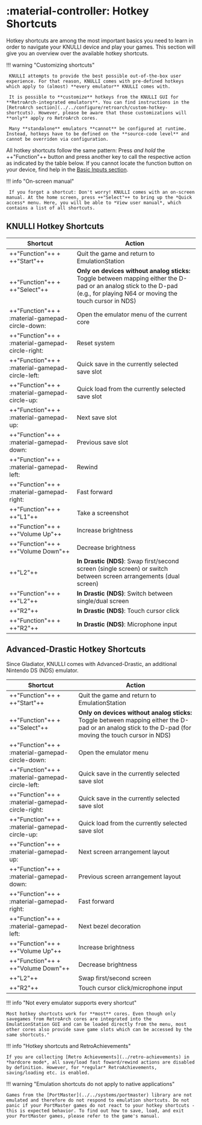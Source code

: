 # :material-controller: Hotkey Shortcuts

Hotkey shortcuts are among the most important basics you need to learn in order to navigate your KNULLI device and play your games. This section will give you an overview over the available hotkey shortcuts.

!!! warning "Customizing shortcuts"

     KNULLI attempts to provide the best possible out-of-the-box user experience. For that reason, KNULLI comes with pre-defined hotkeys which apply to (almost) **every emulator** KNULLI comes with.
     
     It is possible to **customize** hotkeys from the KNULLI GUI for **RetroArch-integrated emulators**. You can find instructions in the [RetroArch section](../../configure/retroarch/custom-hotkey-shortcuts). However, please be aware that those customizations will **only** apply ro RetroArch cores.
     
     Many **standalone** emulators **cannot** be configured at runtime. Instead, hotkeys have to be defined on the **source-code level** and cannot be overriden via configuration.

All hotkey shortcuts follow the same pattern: Press *and hold* the ++"Function"++ button and press another key to call the respective action as indicated by the table below. If you cannot locate the function button on your device, find help in the [Basic Inputs section](../basic-inputs).

!!! info "On-screen manual"

     If you forgot a shortcut: Don't worry! KNULLI comes with an on-screen manual. At the home screen, press ++"Select"++ to bring up the *Quick access* menu. Here, you will be able to *View user manual*, which contains a list of all shortcuts.

## KNULLI Hotkey Shortcuts

| Shortcut                                         | Action                                           |
| ------------------------------------------------ | ------------------------------------------------ |
| ++"Function"++ + ++"Start"++                     | Quit the game and return to EmulationStation     |
| ++"Function"++ + ++"Select"++                    | **Only on devices without analog sticks:** Toggle between mapping either the D-pad or an analog stick to the D-pad (e.g., for playing N64 or moving the touch cursor in NDS) |
| ++"Function"++ + :material-gamepad-circle-down:  | Open the emulator menu of the current core       |
| ++"Function"++ + :material-gamepad-circle-right: | Reset system                                     |
| ++"Function"++ + :material-gamepad-circle-left:  | Quick save in the currently selected save slot   |
| ++"Function"++ + :material-gamepad-circle-up:    | Quick load from the currently selected save slot |
| ++"Function"++ + :material-gamepad-up:           | Next save slot                                   |
| ++"Function"++ + :material-gamepad-down:         | Previous save slot                               |
| ++"Function"++ + :material-gamepad-left:         | Rewind                                           |
| ++"Function"++ + :material-gamepad-right:        | Fast forward                                     |
| ++"Function"++ + ++"L1"++                        | Take a screenshot                                |
| ++"Function"++ + ++"Volume Up"++                 | Increase brightness                              |
| ++"Function"++ + ++"Volume Down"++               | Decrease brightness                              |
| ++"L2"++                                         | **In Drastic (NDS)**: Swap first/second screen (single screen) or switch between screen arrangements (dual screen) |
| ++"Function"++ + ++"L2"++                        | **In Drastic (NDS)**: Switch between single/dual screen |
| ++"R2"++                                         | **In Drastic (NDS)**: Touch cursor click         |
| ++"Function"++ + ++"R2"++                        | **In Drastic (NDS)**: Microphone input           |

## Advanced-Drastic Hotkey Shortcuts

Since Gladiator, KNULLI comes with Advanced-Drastic, an additional Nintendo DS (NDS) emulator.

| Shortcut                                        | Action                                           |
| ----------------------------------------------- | ------------------------------------------------ |
| ++"Function"++ + ++"Start"++                    | Quit the game and return to EmulationStation     |
| ++"Function"++ + ++"Select"++                   | **Only on devices without analog sticks:** Toggle between mapping either the D-pad or an analog stick to the D-pad (for moving the touch cursor in NDS) |
| ++"Function"++ + :material-gamepad-circle-down:  | Open the emulator menu                           |
| ++"Function"++ + :material-gamepad-circle-left:  | Quick save in the currently selected save slot   |
| ++"Function"++ + :material-gamepad-circle-right: | Quick save in the currently selected save slot   |
| ++"Function"++ + :material-gamepad-circle-up:    | Quick load from the currently selected save slot |
| ++"Function"++ + :material-gamepad-up:           | Next screen arrangement layout                   |
| ++"Function"++ + :material-gamepad-down:         | Previous screen arrangement layout               |
| ++"Function"++ + :material-gamepad-right:        | Fast forward                                     |
| ++"Function"++ + :material-gamepad-left:         | Next bezel decoration                            |
| ++"Function"++ + ++"Volume Up"++                 | Increase brightness                              |
| ++"Function"++ + ++"Volume Down"++               | Decrease brightness                              |
| ++"L2"++                                         | Swap first/second screen                         |
| ++"R2"++                                         | Touch cursor click/microphone input              |

!!! info "Not every emulator supports every shortcut"

    Most hotkey shortcuts work for **most** cores. Even though only savegames from RetroArch cores are integrated into the EmulationStation GUI and can be loaded directly from the menu, most other cores also provide save game slots which can be accessed by the same shortcuts."

!!! info "Hotkey shortcuts and RetroAchievements"

    If you are collecting [Retro Achievements](../retro-achievements) in *hardcore mode*, all save/load fast foward/rewind actions are disabled by definition. However, for *regular* RetroAchievements, saving/loading etc. is enabled.

!!! warning "Emulation shortcuts do not apply to native applications"

    Games from the [PortMaster](../../systems/portmaster) library are not emulated and therefore do not respond to emulation shortcuts. Do not panic if your PortMaster games do not react to your hotkey shortcuts - this is expected behavior. To find out how to save, load, and exit your PortMaster games, please refer to the game's manual.
